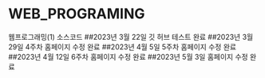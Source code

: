# WEB_PROGRAMING 
웹프로그래밍(1) 소스코드 
##2023년 3월 22일 깃 허브 테스트 완료 
##2023년 3월 29일 4주차 홈페이지 수정 완료 
##2023년 4월 5일 5주차 홈페이지 수정 완료 
##2023년 4월 12일 6주차 홈페이지 수정 완료
##2023년 5월 3일 홈페이지 수정 완료 